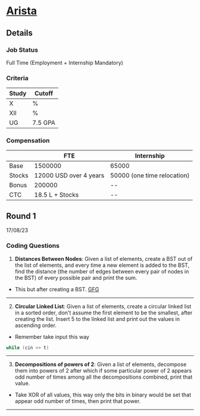 # [Arista](http://arista.com/en)

## Details

### Job Status

Full Time (Employment + Internship Mandatory)

### Criteria

| Study | Cutoff  |
|-------|---------|
| X     | %       |
| XII   | %       |
| UG    | 7.5 GPA |

[comment]: # (Any other details go under this. This is a comment)

### Compensation

|        | FTE                    | Internship                  |
|--------|------------------------|-----------------------------|
| Base   | 1500000                | 65000                       |
| Stocks | 12000 USD over 4 years | 50000 (one time relocation) |
| Bonus  | 200000                 | --                          |
| CTC    | 18.5 L + Stocks        | --                          |

[comment]: # (Details about the rounds go under this comment.)

## Round 1

17/08/23

[comment]: # (Summary of the sections and experience below this comment.)

### Coding Questions

1. **Distances Between Nodes**: Given a list of elements, create a BST out of the list of elements, and every time a new element is added to the BST, find the distance (the number of edges between every pair of nodes in the BST) of every possible pair and print the sum.

[comment]: # (Add any resources or links or code to this question under this comment.)

- This but after creating a BST.
[GFG](https://www.geeksforgeeks.org/sum-of-lengths-of-all-paths-possible-in-a-given-tree/)

---

2. **Circular Linked List**: Given a list of elements, create a circular linked list in a sorted order, don't assume the first element to be the smallest, after creating the list. Insert 5 to the linked list and print out the values in ascending order.

[comment]: # (Add any resources or links or code to this question under this comment.)

- Remember take input this way
```cpp
while (cin >> t)
```

---

3. **Decompositions of powers of 2**: Given a list of elements, decompose them into powers of 2 after which if some particular power of 2 appears odd number of times among all the decompositions combined, print that value.

[comment]: # (Add any resources or links or code to this question under this comment.)

- Take XOR of all values, this way only the bits in binary would be set that appear odd number of times, then print that power.

---
